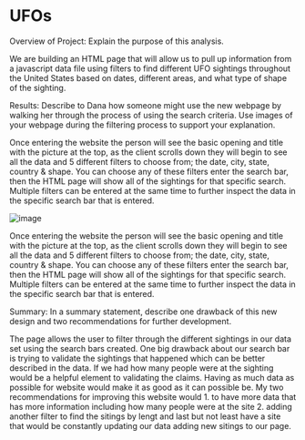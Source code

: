 # UFOs

Overview of Project: Explain the purpose of this analysis.

We are building an HTML page that will allow us to pull up information from a javascript data file using filters to find different UFO sightings throughout the United States based on dates, different areas, and what type of shape of the sighting.


Results: Describe to Dana how someone might use the new webpage by walking her through the process of using the search criteria. Use images of your webpage during the filtering process to support your explanation.

Once entering the website the person will see the basic opening and title with the picture at the top, as the client scrolls down they will begin to see all the data and 5 different filters to choose from; the date, city, state, country & shape. You can choose any of these filters enter the search bar, then the HTML page will show all of the sightings for that specific search. Multiple filters can be entered at the same time to further inspect the data in the specific search bar that is entered.

![image](https://user-images.githubusercontent.com/78492568/116955582-f7d98e00-ac60-11eb-9e6f-e1839cd1aadc.png)

Once entering the website the person will see the basic opening and title with the picture at the top, as the client scrolls down they will begin to see all the data and 5 different filters to choose from; the date, city, state, country & shape. You can choose any of these filters enter the search bar, then the HTML page will show all of the sightings for that specific search. Multiple filters can be entered at the same time to further inspect the data in the specific search bar that is entered.

Summary: In a summary statement, describe one drawback of this new design and two recommendations for further development.

The page allows the user to filter through the different sightings in our data set using the search bars created. One big drawback about our search bar is trying to validate the sightings that happened which can be better described in the data. If we had how many people were at the sighting would be a helpful element to validating the claims. Having as much data as possible for website would make it as good as it can possible be. My two recommendations for improving this website would 1. to have more data that has more information including how many people were at the site 2. adding another filter to find the sitings by lengt and last but not least have a site that would be constantly updating our data adding new sitings to our page.


